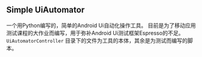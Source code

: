 ## Simple UiAutomator

一个用Python编写的，简单的Android Ui自动化操作工具。
目前是为了移动应用测试课程的大作业而编写，用于弥补Android Ui测试框架Espresso的不足。
`UiAutomatorController` 目录下的文件为工具的本体，其余是为测试而编写的脚本。
